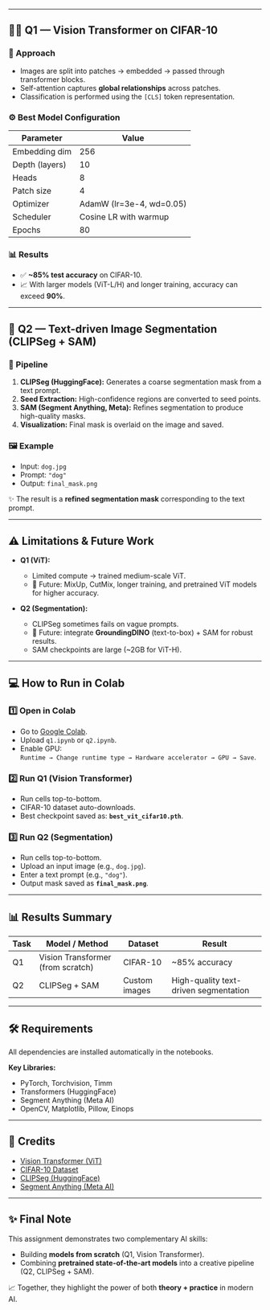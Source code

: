 
---

## 🧑‍💻 Q1 — Vision Transformer on CIFAR-10

### 🔬 Approach
- Images are split into patches → embedded → passed through transformer blocks.  
- Self-attention captures **global relationships** across patches.  
- Classification is performed using the `[CLS]` token representation.  

### ⚙️ Best Model Configuration
| Parameter      | Value |
|----------------|-------|
| Embedding dim  | 256   |
| Depth (layers) | 10    |
| Heads          | 8     |
| Patch size     | 4     |
| Optimizer      | AdamW (lr=3e-4, wd=0.05) |
| Scheduler      | Cosine LR with warmup |
| Epochs         | 80    |

### 📊 Results
- ✅ **~85% test accuracy** on CIFAR-10.  
- 📈 With larger models (ViT-L/H) and longer training, accuracy can exceed **90%**.  

---

## 🎨 Q2 — Text-driven Image Segmentation (CLIPSeg + SAM)

### 🔬 Pipeline
1. **CLIPSeg (HuggingFace):** Generates a coarse segmentation mask from a text prompt.  
2. **Seed Extraction:** High-confidence regions are converted to seed points.  
3. **SAM (Segment Anything, Meta):** Refines segmentation to produce high-quality masks.  
4. **Visualization:** Final mask is overlaid on the image and saved.  

### 🖼️ Example
- Input: `dog.jpg`  
- Prompt: `"dog"`  
- Output: `final_mask.png`  

✨ The result is a **refined segmentation mask** corresponding to the text prompt.

---

## ⚠️ Limitations & Future Work
- **Q1 (ViT):**  
  - Limited compute → trained medium-scale ViT.  
  - 🚀 Future: MixUp, CutMix, longer training, and pretrained ViT models for higher accuracy.  

- **Q2 (Segmentation):**  
  - CLIPSeg sometimes fails on vague prompts.  
  - 🚀 Future: integrate **GroundingDINO** (text-to-box) + SAM for robust results.  
  - SAM checkpoints are large (~2GB for ViT-H).  

---

## 💻 How to Run in Colab

### 1️⃣ Open in Colab
- Go to [Google Colab](https://colab.research.google.com/).  
- Upload `q1.ipynb` or `q2.ipynb`.  
- Enable GPU:  
  `Runtime → Change runtime type → Hardware accelerator → GPU → Save`.

### 2️⃣ Run Q1 (Vision Transformer)
- Run cells top-to-bottom.  
- CIFAR-10 dataset auto-downloads.  
- Best checkpoint saved as: **`best_vit_cifar10.pth`**.

### 3️⃣ Run Q2 (Segmentation)
- Run cells top-to-bottom.  
- Upload an input image (e.g., `dog.jpg`).  
- Enter a text prompt (e.g., `"dog"`).  
- Output mask saved as **`final_mask.png`**.

---

## 📊 Results Summary

| Task | Model / Method | Dataset | Result |
|------|----------------|---------|--------|
| Q1   | Vision Transformer (from scratch) | CIFAR-10 | ~85% accuracy |
| Q2   | CLIPSeg + SAM | Custom images | High-quality text-driven segmentation |

---

## 🛠 Requirements
All dependencies are installed automatically in the notebooks.  

**Key Libraries:**  
- PyTorch, Torchvision, Timm  
- Transformers (HuggingFace)  
- Segment Anything (Meta AI)  
- OpenCV, Matplotlib, Pillow, Einops  

---

## 📌 Credits
- [Vision Transformer (ViT)](https://arxiv.org/abs/2010.11929)  
- [CIFAR-10 Dataset](https://www.cs.toronto.edu/~kriz/cifar.html)  
- [CLIPSeg (HuggingFace)](https://huggingface.co/CIDAS/clipseg-rd64-refined)  
- [Segment Anything (Meta AI)](https://github.com/facebookresearch/segment-anything)  

---

## ✨ Final Note
This assignment demonstrates two complementary AI skills:  
- Building **models from scratch** (Q1, Vision Transformer).  
- Combining **pretrained state-of-the-art models** into a creative pipeline (Q2, CLIPSeg + SAM).  

📈 Together, they highlight the power of both **theory + practice** in modern AI.  
